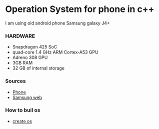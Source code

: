 # Operation System for phone in c++
I am using old android phone Samsung galaxy J4+
### HARDWARE
- Snapdragon 425 SoC
- quad-core 1.4 GHz ARM Cortex-A53 GPU
- Adreno 308 GPU
- 3GB RAM
- 32 GB of internal storage
### Sources
- [Phone](https://en.wikipedia.org/wiki/Samsung_Galaxy_J4+)
- [Samsung web](https://www.samsung.com/levant/business/smartphones/others/galaxy-j4plus-j415-sm-j415fzdfmid/)

### How to buil os
- [create os](https://samypesse.gitbook.io/how-to-create-an-operating-system/)
